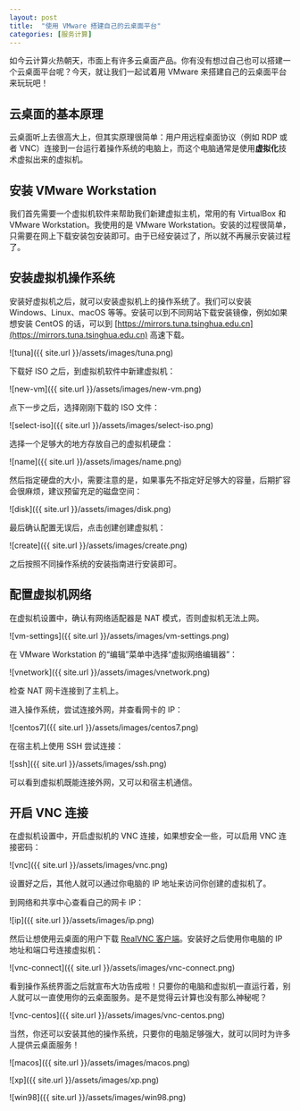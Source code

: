 ```yaml
---
layout: post
title:  "使用 VMware 搭建自己的云桌面平台"
categories: [服务计算]
---
```


如今云计算火热朝天，市面上有许多云桌面产品。你有没有想过自己也可以搭建一个云桌面平台呢？今天，就让我们一起试着用 VMware 来搭建自己的云桌面平台来玩玩吧！

## 云桌面的基本原理

云桌面听上去很高大上，但其实原理很简单：用户用远程桌面协议（例如 RDP 或者 VNC）连接到一台运行着操作系统的电脑上，而这个电脑通常是使用**虚拟化**技术虚拟出来的虚拟机。

## 安装 VMware Workstation

我们首先需要一个虚拟机软件来帮助我们新建虚拟主机，常用的有 VirtualBox 和 VMware Workstation。我使用的是 VMware Workstation。安装的过程很简单，只需要在网上下载安装包安装即可。由于已经安装过了，所以就不再展示安装过程了。

## 安装虚拟机操作系统

安装好虚拟机之后，就可以安装虚拟机上的操作系统了。我们可以安装 Windows、Linux、macOS 等等。安装可以到不同网站下载安装镜像，例如如果想安装 CentOS 的话，可以到 [https://mirrors.tuna.tsinghua.edu.cn](https://mirrors.tuna.tsinghua.edu.cn) 高速下载。

![tuna]({{ site.url }}/assets/images/tuna.png)

下载好 ISO 之后，到虚拟机软件中新建虚拟机：

![new-vm]({{ site.url }}/assets/images/new-vm.png)

点下一步之后，选择刚刚下载的 ISO 文件：

![select-iso]({{ site.url }}/assets/images/select-iso.png)

选择一个足够大的地方存放自己的虚拟机硬盘：

![name]({{ site.url }}/assets/images/name.png)

然后指定硬盘的大小，需要注意的是，如果事先不指定好足够大的容量，后期扩容会很麻烦，建议预留充足的磁盘空间：

![disk]({{ site.url }}/assets/images/disk.png)

最后确认配置无误后，点击创建创建虚拟机：

![create]({{ site.url }}/assets/images/create.png)

之后按照不同操作系统的安装指南进行安装即可。

## 配置虚拟机网络

在虚拟机设置中，确认有网络适配器是 NAT 模式，否则虚拟机无法上网。

![vm-settings]({{ site.url }}/assets/images/vm-settings.png)

在 VMware Workstation 的“编辑”菜单中选择“虚拟网络编辑器”：

![vnetwork]({{ site.url }}/assets/images/vnetwork.png)

检查 NAT 网卡连接到了主机上。

进入操作系统，尝试连接外网，并查看网卡的 IP：

![centos7]({{ site.url }}/assets/images/centos7.png)

在宿主机上使用 SSH 尝试连接：

![ssh]({{ site.url }}/assets/images/ssh.png)

可以看到虚拟机既能连接外网，又可以和宿主机通信。

## 开启 VNC 连接

在虚拟机设置中，开启虚拟机的 VNC 连接，如果想安全一些，可以启用 VNC 连接密码：

![vnc]({{ site.url }}/assets/images/vnc.png)

设置好之后，其他人就可以通过你电脑的 IP 地址来访问你创建的虚拟机了。

到网络和共享中心查看自己的网卡 IP：

![ip]({{ site.url }}/assets/images/ip.png)

然后让想使用云桌面的用户下载 [RealVNC 客户端](https://www.realvnc.com/en/connect/download/viewer/)。安装好之后使用你电脑的 IP 地址和端口号连接虚拟机：

![vnc-connect]({{ site.url }}/assets/images/vnc-connect.png)

看到操作系统界面之后就宣布大功告成啦！只要你的电脑和虚拟机一直运行着，别人就可以一直使用你的云桌面服务。是不是觉得云计算也没有那么神秘呢？

![vnc-centos]({{ site.url }}/assets/images/vnc-centos.png)

当然，你还可以安装其他的操作系统，只要你的电脑足够强大，就可以同时为许多人提供云桌面服务！

![macos]({{ site.url }}/assets/images/macos.png)

![xp]({{ site.url }}/assets/images/xp.png)

![win98]({{ site.url }}/assets/images/win98.png)
